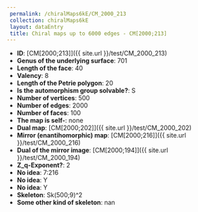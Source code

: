 ```yaml
--- 
 permalink: /chiralMaps6kE/CM_2000_213 
 collection: chiralMaps6kE
 layout: dataEntry
 title: Chiral maps up to 6000 edges - CM[2000;213]
---
```


- **ID**: [CM[2000;213]]({{ site.url }}/test/CM_2000_213)
- **Genus of the underlying surface**: 701
- **Length of the face**: 40
- **Valency**: 8
- **Length of the Petrie polygon**: 20
- **Is the automorphism group solvable?**: S
- **Number of vertices**: 500
- **Number of edges**: 2000
- **Number of faces**: 100
- **The map is self-**: none
- **Dual map**: [CM[2000;202]]({{ site.url }}/test/CM_2000_202)
- **Mirror (enantihomorphic) map**: [CM[2000;216]]({{ site.url }}/test/CM_2000_216)
- **Dual of the mirror image**: [CM[2000;194]]({{ site.url }}/test/CM_2000_194)
- **Z_q-Exponent?**: 2
- **No idea**:  7:216
- **No idea**: Y
- **No idea**: Y
- **Skeleton**: Sk(500;9)^2
- **Some other kind of skeleton**: nan
